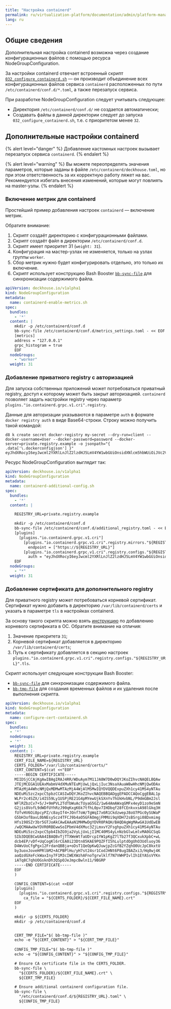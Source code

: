 ```yaml
---
title: "Настройка containerd"
permalink: ru/virtualization-platform/documentation/admin/platform-management/node-management/containerd.html
lang: ru
---
```


## Общие сведения

Дополнительная настройка containerd возможна через создание конфигурационных файлов с помощью ресурса NodeGroupConfiguration.

За настройки containerd отвечает встроенный скрипт [`032_configure_containerd.sh`](https://github.com/deckhouse/deckhouse/blob/main/candi/bashible/common-steps/all/032_configure_containerd.sh.tpl) — он производит объединение всех конфигурационных файлов сервиса `containerd` расположенных по пути `/etc/containerd/conf.d/*.toml`, а также перезапуск сервиса.

При разработке NodeGroupConfiguration следует учитывать следующее:

- Директория `/etc/containerd/conf.d/` не создается автоматически;
- Создавать файлы в данной директории следует до запуска `032_configure_containerd.sh`, т.е. с приоритетом менее `32`.

## Дополнительные настройки containerd

{% alert level="danger" %}
Добавление кастомных настроек вызывает перезапуск сервиса `containerd`.
{% endalert %}

{% alert level="warning" %}
Вы можете переопределять значения параметров, которые заданы в файле `/etc/containerd/deckhouse.toml`, но при этом ответственность за их корректную работу ляжет на вас. Рекомендуется избегать внесения изменений, которые могут повлиять на master-узлы.
{% endalert %}

### Включение метрик для containerd

Простейший пример добавления настроек `containerd` — включение метрик.

Обратите внимание:

1. Скрипт создаёт директорию с конфигурационными файлами.
2. Скрипт создаёт файл в директории `/etc/containerd/conf.d`.
3. Скрипт имеет приоритет 31 (`weight: 31`).
4. Конфигурация на мастер-узлах не изменяется, только на узлах группы `worker`.
5. Сбор метрик нужно будет конфигурировать отдельно, это только их включение.
6. Скрипт использует конструкцию Bash Booster [`bb-sync-file`](http://www.bashbooster.net/#sync) для синхронизации содержимого файла.

```yaml
apiVersion: deckhouse.io/v1alpha1
kind: NodeGroupConfiguration
metadata:
  name: containerd-enable-metrics.sh
spec:
  bundles:
    - '*'
  content: |
    mkdir -p /etc/containerd/conf.d
    bb-sync-file /etc/containerd/conf.d/metrics_settings.toml - << EOF
    [metrics]
    address = "127.0.0.1"
    grpc_histogram = true
    EOF
  nodeGroups:
    - "worker"
  weight: 31
```

### Добавление приватного registry с авторизацией

Для запуска собственных приложений может потребоваться приватный registry, доступ к которому может быть закрыт авторизацией. `containerd` позволяет задать настройки registry через параметр `plugins."io.containerd.grpc.v1.cri".registry`.

Данные для авторизации указываются в параметре `auth` в формате `docker registry auth` в виде Base64-строки. Строку можно получить такой командой:

```shell
d8 k create secret docker-registry my-secret --dry-run=client --docker-username=User --docker-password=password --docker-server=private.registry.example -o jsonpath="{ .data['\.dockerconfigjson'] }"
eyJhdXRocyI6eyJwcml2YXRlLnJlZ2lzdHJ5LmV4YW1wbGUiOnsidXNlcm5hbWUiOiJVc2VyIiwicGFzc3dvcmQiOiJwYXNzd29yZCIsImF1dGgiOiJWWE5sY2pwd1lYTnpkMjl5WkE9PSJ9fX0=
```

Ресурс NodeGroupConfiguration выглядит так:

```yaml
apiVersion: deckhouse.io/v1alpha1
kind: NodeGroupConfiguration
metadata:
  name: containerd-additional-config.sh
spec:
  bundles:
    - '*'
  content: |

    REGISTRY_URL=private.registry.example

    mkdir -p /etc/containerd/conf.d
    bb-sync-file /etc/containerd/conf.d/additional_registry.toml - << EOF
    [plugins]
      [plugins."io.containerd.grpc.v1.cri"]
        [plugins."io.containerd.grpc.v1.cri".registry.mirrors."${REGISTRY_URL}"]
          endpoint = ["https://${REGISTRY_URL}"]
        [plugins."io.containerd.grpc.v1.cri".registry.configs."${REGISTRY_URL}".auth]
          auth = "eyJhdXRocyI6eyJwcml2YXRlLnJlZ2lzdHJ5LmV4YW1wbGUiOnsidXNlcm5hbWUiOiJVc2VyIiwicGFzc3dvcmQiOiJwYXNzd29yZCIsImF1dGgiOiJWWE5sY2pwd1lYTnpkMjl5WkE9PSJ9fX0="
    EOF
  nodeGroups:
    - "*"
  weight: 31
```

### Добавление сертификата для дополнительного registry

<span id="ca-сертификат-для-дополнительного-registry"></span>

Для приватного registry может потребоваться корневой сертификат.
Сертификат нужно добавить в директорию `/var/lib/containerd/certs` и указать в параметре `tls` в настройках containerd.

За основу такого скрипта можно взять [инструкцию](os.html#добавление-ca-сертификата) по добавлению корневого сертификата в ОС. Обратите внимание на отличия:

1. Значение приоритета `31`;
2. Корневой сертификат добавляется в директорию `/var/lib/containerd/certs`;
3. Путь к сертификату добавляется в секцию настроек `plugins."io.containerd.grpc.v1.cri".registry.configs."${REGISTRY_URL}".tls`.

Скрипт использует следующие конструкции Bash Booster:

- [`bb-sync-file`](http://www.bashbooster.net/#sync) для синхронизации содержимого файла.
- [`bb-tmp-file`](http://www.bashbooster.net/#tmp) для создания временных файлов и их удаления после выполнения скрипта.

```yaml
apiVersion: deckhouse.io/v1alpha1
kind: NodeGroupConfiguration
metadata:
  name: configure-cert-containerd.sh
spec:
  bundles:
  - '*'
  nodeGroups:
  - '*'
  weight: 31
  content: |-
    REGISTRY_URL=private.registry.example
    CERT_FILE_NAME=${REGISTRY_URL}
    CERTS_FOLDER="/var/lib/containerd/certs/"
    CERT_CONTENT=$(cat <<"EOF"
    -----BEGIN CERTIFICATE-----
    MIIDSjCCAjKgAwIBAgIRAJ4RR/WDuAym7M11JA8W7D0wDQYJKoZIhvcNAQELBQAw
    JTEjMCEGA1UEAxMabmV4dXMuNTEuMjUwLjQxLjIuc3NsaXAuaW8wHhcNMjQwODAx
    MTAzMjA4WhcNMjQxMDMwMTAzMjA4WjAlMSMwIQYDVQQDExpuZXh1cy41MS4yNTAu
    NDEuMi5zc2xpcC5pbzCCASIwDQYJKoZIhvcNAQEBBQADggEPADCCAQoCggEBAL1p
    WLPr2c4SZX/i4IS59Ly1USPjRE21G4pMYewUjkSXnYv7hUkHvbNL/P9dmGBm2Jsl
    WFlRZbzCv7+5/J+9mPVL2TdTbWuAcTUyaG5GZ/1w64AmAWxqGMFx4eyD1zo9eSmN
    G2jis8VofL9dWDfUYhRzJ90qKxgK6k7tfhL0pv7IHDbqf28fCEnkvxsA98lGkq3H
    fUfvHV6Oi8pcyPZ/c8ayIf4+JOnf7oW/TgWqI7x6R1CkdzwepJ8oU7PGc0ySUWaP
    G5bH3ofBavL0bNEsyScz4TFCJ9b4aO5GFAOmgjFMMUi9qXDH72sBSrgi08Dxmimg
    Hfs198SZr3br5GTJoAkCAwEAAaN1MHMwDgYDVR0PAQH/BAQDAgWgMAwGA1UdEwEB
    /wQCMAAwUwYDVR0RBEwwSoIPbmV4dXMuc3ZjLmxvY2FsghpuZXh1cy41MS4yNTAu
    NDEuMi5zc2xpcC5pb4IbZG9ja2VyLjUxLjI1MC40MS4yLnNzbGlwLmlvMA0GCSqG
    SIb3DQEBCwUAA4IBAQBvTjTTXWeWtfaUDrcp1YW1pKgZ7lTb27f3QCxukXpbC+wL
    dcb4EP/vDf+UqCogKl6rCEA0i23Dtn85KAE9PQZFfI5hLulptdOgUhO3Udluoy36
    D4WvUoCfgPgx12FrdanQBBja+oDsT1QeOpKwQJuwjpZcGfB2YZqhO0UcJpC8kxtU
    by3uoxJoveHPRlbM2+ACPBPlHu/yH7st24sr1CodJHNt6P8ugIBAZxi3/Hq0wj4K
    aaQzdGXeFckWaxIny7F1M3cIWEXWzhAFnoTgrwlklf7N7VWHPIvlIh1EYASsVYKn
    iATq8C7qhUOGsknDh3QSpOJeJmpcBwln11/9BGRP
    -----END CERTIFICATE-----
    EOF
    )

    CONFIG_CONTENT=$(cat <<EOF
    [plugins]
      [plugins."io.containerd.grpc.v1.cri".registry.configs."${REGISTRY_URL}".tls]
        ca_file = "${CERTS_FOLDER}/${CERT_FILE_NAME}.crt"
    EOF
    )

    mkdir -p ${CERTS_FOLDER}
    mkdir -p /etc/containerd/conf.d


    CERT_TMP_FILE="$( bb-tmp-file )"
    echo -e "${CERT_CONTENT}" > "${CERT_TMP_FILE}"  
    
    CONFIG_TMP_FILE="$( bb-tmp-file )"
    echo -e "${CONFIG_CONTENT}" > "${CONFIG_TMP_FILE}"  

    # Ensure CA certificate file in the CERTS_FOLDER.
    bb-sync-file \
      "${CERTS_FOLDER}/${CERT_FILE_NAME}.crt" \
      ${CERT_TMP_FILE} 

    # Ensure additional containerd configuration file.
    bb-sync-file \
      "/etc/containerd/conf.d/${REGISTRY_URL}.toml" \
      ${CONFIG_TMP_FILE}
```
